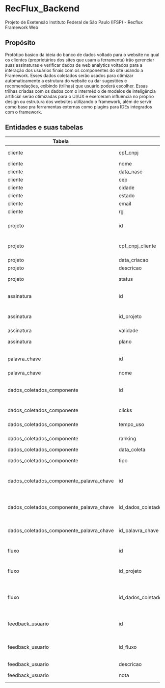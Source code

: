 # RecFlux_Backend
Projeto de Exetensão Instituto Federal de São Paulo (IFSP) - Recflux Framework Web

## Propósito
Protótipo basico da ideia do banco de dados voltado para o website no qual os clientes (proprietários dos sites que usam a ferramenta) irão gerenciar suas assinaturas e verificar dados de web analytics voltados para a interação dos usuários finais com os componentes do site usando a Framework.
Esses dados coletados serão usados para otimizar automaticamente a estrutura do website ou dar sugestões e recomendações, exibindo (trilhas) que usuário poderá escolher. Essas trilhas criadas com os dados com o intermédio de modelos de inteligência artificial serão otimizadas para o UI/UX e exerceram influência no próprio design ou estrutura dos websites utilizando o framework, além de servir como base pra ferramentas externas como plugins para IDEs integrados com o framework.

## Entidades e suas tabelas
| Tabela | Campo | Tipo | Descrição |
| --- | --- | --- | --- |
| cliente | cpf_cnpj | nvarchar(15) | O número de identificação do cliente, que é a chave primária da tabela |
| cliente | nome | nvarchar(40) | O nome do cliente |
| cliente | data_nasc | date | A data de nascimento do cliente |
| cliente | cep | nvarchar(10) | O código postal do cliente |
| cliente | cidade | nvarchar(20) | A cidade do cliente |
| cliente | estado | nvarchar(20) | O estado do cliente |
| cliente | email | nvarchar(40) | O endereço de email do cliente |
| cliente | rg | varchar(10) | O número de registro geral do cliente |
| projeto | id | int | O número de identificação do projeto, que é a chave primária da tabela e é gerado automaticamente |
| projeto | cpf_cnpj_cliente | nvarchar(15) | O número de identificação do cliente que criou o projeto, que é uma chave estrangeira que referencia a tabela cliente |
| projeto | data_criacao | date | A data de criação do projeto |
| projeto | descricao | nvarchar(100) | A descrição do projeto |
| projeto | status | nvarchar(20) | O status do projeto, que pode ser ativo, inativo, concluído, etc. |
| assinatura | id | int | O número de identificação da assinatura, que é a chave primária da tabela e é gerado automaticamente |
| assinatura | id_projeto | int | O número de identificação do projeto que está associado à assinatura, que é uma chave estrangeira que referencia a tabela projeto |
| assinatura | validade | date | A data de validade da assinatura |
| assinatura | plano | nvarchar(15) | O plano da assinatura, que pode ser básico, premium, etc. |
| palavra_chave | id | int | O número de identificação da palavra-chave, que é a chave primária da tabela e é gerado automaticamente |
| palavra_chave | nome | nvarchar(40) | O nome da palavra-chave |
| dados_coletados_componente | id | int | O número de identificação dos dados coletados do componente, que é a chave primária da tabela e é gerado automaticamente |
| dados_coletados_componente | clicks | bigint | O número de cliques que o componente recebeu |
| dados_coletados_componente | tempo_uso | bigint | O tempo de uso do componente em segundos |
| dados_coletados_componente | ranking | int | O ranking do componente, que pode ser de 1 a 5 |
| dados_coletados_componente | data_coleta | date | A data em que os dados foram coletados |
| dados_coletados_componente | tipo | nvarchar(40) | O tipo do componente, que pode ser botão, imagem, texto, etc. |
| dados_coletados_componente_palavra_chave | id | int | O número de identificação da relação entre os dados coletados do componente e a palavra-chave, que é a chave primária da tabela e é gerado automaticamente |
| dados_coletados_componente_palavra_chave | id_dados_coletados_componente | int | O número de identificação dos dados coletados do componente, que é uma chave estrangeira que referencia a tabela dados_coletados_componente |
| dados_coletados_componente_palavra_chave | id_palavra_chave | int | O número de identificação da palavra-chave, que é uma chave estrangeira que referencia a tabela palavra_chave |
| fluxo | id | int | O número de identificação do fluxo, que é a chave primária da tabela e é gerado automaticamente |
| fluxo | id_projeto | int | O número de identificação do projeto que está associado ao fluxo, que é uma chave estrangeira que referencia a tabela projeto |
| fluxo | id_dados_coletados_componente_palavra_chave | int | O número de identificação da relação entre os dados coletados do componente e a palavra-chave, que é uma chave estrangeira que referencia a tabela dados_coletados_componente_palavra_chave |
| feedback_usuario | id | int | O número de identificação do feedback do usuário, que é a chave primária da tabela e é gerado automaticamente |
| feedback_usuario | id_fluxo | int | O número de identificação do fluxo que está associado ao feedback do usuário, que é uma chave estrangeira que referencia a tabela fluxo |
| feedback_usuario | descricao | nvarchar(40) | A descrição do feedback do usuário |
| feedback_usuario | nota | int | A nota do feedback do usuário, que pode ser de 1 a 5 |
